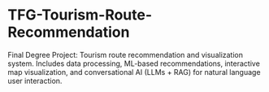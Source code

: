 # TFG-Tourism-Route-Recommendation
Final Degree Project: Tourism route recommendation and visualization system.  Includes data processing, ML-based recommendations, interactive map visualization,  and conversational AI (LLMs + RAG) for natural language user interaction.
